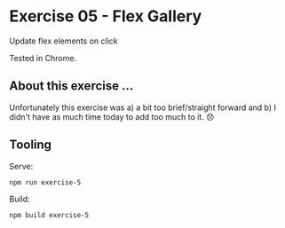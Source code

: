# Exercise 05 - Flex Gallery

Update flex elements on click

Tested in Chrome.

## About this exercise ...

Unfortunately this exercise was a) a bit too brief/straight forward and b) I
didn't have as much time today to add too much to it. :disappointed:

## Tooling

Serve:

`npm run exercise-5`

Build:

`npm build exercise-5`
